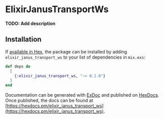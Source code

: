 # ElixirJanusTransportWs

**TODO: Add description**

## Installation

If [available in Hex](https://hex.pm/docs/publish), the package can be installed
by adding `elixir_janus_transport_ws` to your list of dependencies in `mix.exs`:

```elixir
def deps do
  [
    {:elixir_janus_transport_ws, "~> 0.1.0"}
  ]
end
```

Documentation can be generated with [ExDoc](https://github.com/elixir-lang/ex_doc)
and published on [HexDocs](https://hexdocs.pm). Once published, the docs can
be found at [https://hexdocs.pm/elixir_janus_transport_ws](https://hexdocs.pm/elixir_janus_transport_ws).

